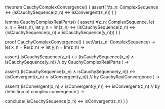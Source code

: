theorem CauchyComplexConvergence() {
  assert(
    ∀z_n: ComplexSequence ↔
    (isCauchySequence(z_n) ↔ isConvergent(z_n))
  )
}

lemma CauchyComplexRealParts() {
  assert(
    ∀z_n: ComplexSequence,
    let x_n = Re(z_n),
    let y_n = Im(z_n) ↔
    (isCauchySequence(z_n) ↔ 
      (isCauchySequence(x_n) ∧ isCauchySequence(y_n)))
  )
}

proof CauchyComplexConvergence() {
  setVar(z_n: ComplexSequence) →
  let x_n = Re(z_n) →
  let y_n = Im(z_n) →
  
  assert(
    isCauchySequence(z_n) ↔
    (isCauchySequence(x_n) ∧ isCauchySequence(y_n))  // by CauchyComplexRealParts
  ) →
  
  assert(
    (isCauchySequence(x_n) ∧ isCauchySequence(y_n)) ↔
    (isConvergent(x_n) ∧ isConvergent(y_n))  // by CauchyRealConvergence
  ) →
  
  assert(
    (isConvergent(x_n) ∧ isConvergent(y_n)) ↔
    isConvergent(z_n)  // by definition of complex convergence
  ) →
  
  conclude(
    isCauchySequence(z_n) ↔ isConvergent(z_n)
  )
}